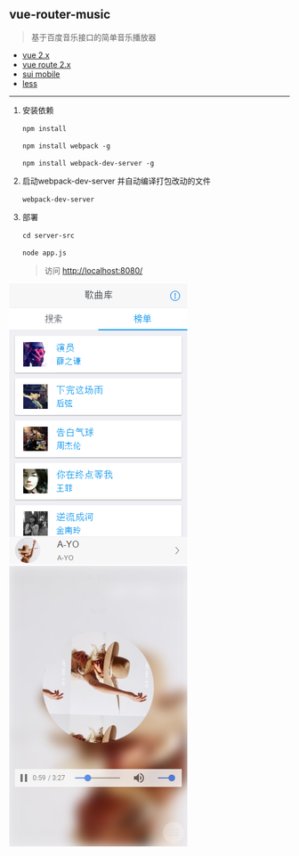 ## vue-router-music

> 基于百度音乐接口的简单音乐播放器

- [vue 2.x](https://cn.vuejs.org/v2/guide/)
- [vue route 2.x](http://router.vuejs.org/zh-cn/index.html)
- [sui mobile](http://m.sui.taobao.org/components/)
- [less](http://lesscss.cn/) 

----


1. 安装依赖

    `npm install`
    
    `npm install webpack -g`
    
    `npm install webpack-dev-server -g`
    
2. 启动webpack-dev-server 并自动编译打包改动的文件

    `webpack-dev-server`
    
3. 部署

    `cd server-src`
    
    `node app.js`
    
    > 访问 [http://localhost:8080/](`http://localhost:8080/`)
    
![](screenshots/4.png) ![](screenshots/3.png)


